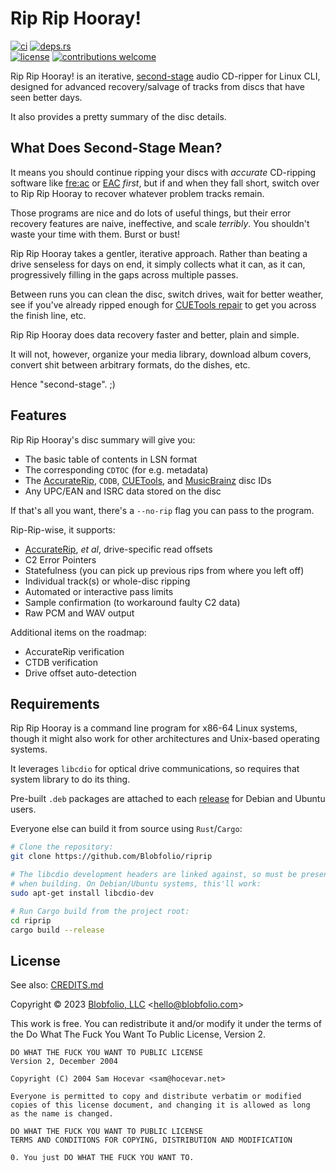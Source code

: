 # Rip Rip Hooray!

[![ci](https://img.shields.io/github/actions/workflow/status/Blobfolio/riprip/ci.yaml?style=flat-square&label=ci)](https://github.com/Blobfolio/riprip/actions)
[![deps.rs](https://deps.rs/repo/github/blobfolio/riprip/status.svg?style=flat-square&label=deps.rs)](https://deps.rs/repo/github/blobfolio/riprip)<br>
[![license](https://img.shields.io/badge/license-wtfpl-ff1493?style=flat-square)](https://en.wikipedia.org/wiki/WTFPL)
[![contributions welcome](https://img.shields.io/badge/PRs-welcome-brightgreen.svg?style=flat-square&label=contributions)](https://github.com/Blobfolio/riprip/issues)


Rip Rip Hooray! is an iterative, [second-stage](#what-does-second-stage-mean) audio CD-ripper for Linux CLI, designed for advanced recovery/salvage of tracks from discs that have seen better days.

It also provides a pretty summary of the disc details.



## What Does Second-Stage Mean?

It means you should continue ripping your discs with _accurate_ CD-ripping software like [fre:ac](https://github.com/enzo1982/freac/) or [EAC](https://www.exactaudiocopy.de/) _first_, but if and when they fall short, switch over to Rip Rip Hooray to recover whatever problem tracks remain.

Those programs are nice and do lots of useful things, but their error recovery features are naive, ineffective, and scale _terribly_. You shouldn't waste your time with them. Burst or bust!

Rip Rip Hooray takes a gentler, iterative approach. Rather than beating a drive senseless for days on end, it simply collects what it can, as it can, progressively filling in the gaps across multiple passes.

Between runs you can clean the disc, switch drives, wait for better weather, see if you've already ripped enough for [CUETools repair](http://cue.tools/wiki/CUETools_Database) to get you across the finish line, etc.

Rip Rip Hooray does data recovery faster and better, plain and simple.

It will not, however, organize your media library, download album covers, convert shit between arbitrary formats, do the dishes, etc.

Hence "second-stage". ;)



## Features

Rip Rip Hooray's disc summary will give you:

* The basic table of contents in LSN format
* The corresponding `CDTOC` (for e.g. metadata)
* The [AccurateRip](http://www.accuraterip.com/), `CDDB`, [CUETools](http://cue.tools/wiki/CUETools_Database), and [MusicBrainz](https://musicbrainz.org/) disc IDs
* Any UPC/EAN and ISRC data stored on the disc

If that's all you want, there's a `--no-rip` flag you can pass to the program.

Rip-Rip-wise, it supports:

* [AccurateRip](http://www.accuraterip.com/), _et al_, drive-specific read offsets
* C2 Error Pointers
* Statefulness (you can pick up previous rips from where you left off)
* Individual track(s) or whole-disc ripping
* Automated or interactive pass limits
* Sample confirmation (to workaround faulty C2 data)
* Raw PCM and WAV output

Additional items on the roadmap:

* AccurateRip verification
* CTDB verification
* Drive offset auto-detection



## Requirements

Rip Rip Hooray is a command line program for x86-64 Linux systems, though it might also work for other architectures and Unix-based operating systems.

It leverages `libcdio` for optical drive communications, so requires that system library to do its thing.

Pre-built `.deb` packages are attached to each [release](https://github.com/Blobfolio/riprip/releases) for Debian and Ubuntu users.

Everyone else can build it from source using `Rust`/`Cargo`:

```bash
# Clone the repository:
git clone https://github.com/Blobfolio/riprip

# The libcdio development headers are linked against, so must be present
# when building. On Debian/Ubuntu systems, this'll work:
sudo apt-get install libcdio-dev

# Run Cargo build from the project root:
cd riprip
cargo build --release
```



## License

See also: [CREDITS.md](CREDITS.md)

Copyright © 2023 [Blobfolio, LLC](https://blobfolio.com) &lt;hello@blobfolio.com&gt;

This work is free. You can redistribute it and/or modify it under the terms of the Do What The Fuck You Want To Public License, Version 2.

    DO WHAT THE FUCK YOU WANT TO PUBLIC LICENSE
    Version 2, December 2004
    
    Copyright (C) 2004 Sam Hocevar <sam@hocevar.net>
    
    Everyone is permitted to copy and distribute verbatim or modified
    copies of this license document, and changing it is allowed as long
    as the name is changed.
    
    DO WHAT THE FUCK YOU WANT TO PUBLIC LICENSE
    TERMS AND CONDITIONS FOR COPYING, DISTRIBUTION AND MODIFICATION
    
    0. You just DO WHAT THE FUCK YOU WANT TO.
